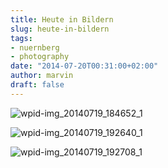 ```yaml
---
title: Heute in Bildern
slug: heute-in-bildern
tags:
- nuernberg
- photography
date: "2014-07-20T00:31:00+02:00"
author: marvin
draft: false
---
```

![wpid-img_20140719_184652_1](/images/wpid-img_20140719_184652_1.jpg)

![wpid-img_20140719_192640_1](/images/wpid-img_20140719_192640_1.jpg)

![wpid-img_20140719_192708_1](/images/wpid-img_20140719_192708_1.jpg)
